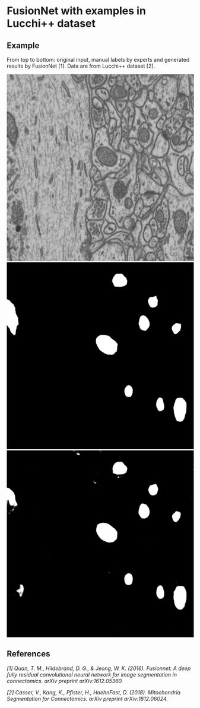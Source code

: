 FusionNet with examples in Lucchi++ dataset
=====

## Example

From top to bottom: original input, manual labels by experts and generated results by FusionNet [1].
Data are from Lucchi++ dataset [2].

![Input](./dataset/origin.png)
![Label](./dataset/label.png)
![Generation](./dataset/generation.png)

## References
_[1] Quan, T. M., Hildebrand, D. G., & Jeong, W. K. (2016). Fusionnet: A deep fully residual convolutional neural network for image segmentation in connectomics. arXiv preprint arXiv:1612.05360._

_[2] Casser, V., Kang, K., Pfister, H., HaehnFast, D. (2018). Mitochondria Segmentation for Connectomics. arXiv preprint arXiv:1812.06024._